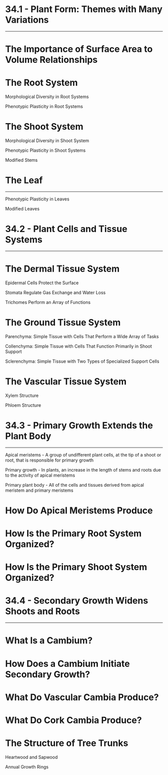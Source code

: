# 34.1 - Plant Form: Themes with Many Variations

---
# The Importance of Surface Area to Volume Relationships

# The Root System

Morphological Diversity in Root Systems

Phenotypic Plasticity in Root Systems

# The Shoot System

Morphological Diversity in Shoot System

Phenotypic Plasticity in Shoot Systems

Modified Stems

# The Leaf

---

Phenotypic Plasticity in Leaves

Modified Leaves

# 34.2 - Plant Cells and Tissue Systems

---

# The Dermal Tissue System

Epidermal Cells Protect the Surface

Stomata Regulate Gas Exchange and Water Loss

Trichomes Perform an Array of Functions

# The Ground Tissue System


Parenchyma: Simple Tissue with Cells That Perform a Wide Array of Tasks

Collenchyma: Simple Tissue with Cells That Function Primarily in Shoot Support

Sclerenchyma: Simple Tissue with Two Types of Specialized Support Cells

# The Vascular Tissue System

Xylem Structure

Phloem Structure

# 34.3 - Primary Growth Extends the Plant Body

---

Apical meristems - A group of undifferent plant cells, at the tip of a shoot or root, that is responsible for primary growth

Primary growth - In plants, an increase in the length of stems and roots due to the activity of apical meristems

Primary plant body - All of the cells and tissues derived from apical meristem and primary meristems
# How Do Apical Meristems Produce


# How Is the Primary Root System Organized?

# How Is the Primary Shoot System Organized?



# 34.4 - Secondary Growth Widens Shoots and Roots

---

# What Is a Cambium?

# How Does a Cambium Initiate Secondary Growth?

# What Do Vascular Cambia Produce?

# What Do Cork Cambia Produce?

# The Structure of Tree Trunks

Heartwood and Sapwood

Annual Growth Rings

